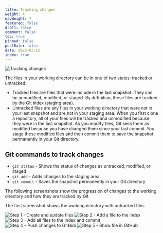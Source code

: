 ```yaml
---
title: Tracking changes
weight: 4
navWeight: 7
featured: false
draft: false
comment: false
toc: true
pinned: false
postDate: false
date: 2025-03-12
index: true
---
```

<!-- markdownlint-disable MD041 -->

![Tracking changes][02]

The files in your working directory can be in one of two states: tracked or untracked.

- Tracked files are files that were include in the last snapshot. They can be unmodified, modified,
  or staged. By definition, these files are tracked by the Git index (staging area).
- Untracked files are any files in your working directory that were not in your last snapshot and
  are not in your staging area. When you first clone a repository, all of your files will be tracked
  and unmodified because they were in the last snapshot. As you modify files, Git sees them as
  modified because you have changed them since your last commit. You stage these modified files and
  then commit them to save the snapshot permanently in your Git directory.

## Git commands to track changes

- `git status` - Shows the status of changes as untracked, modified, or staged
- `git add` - Adds changes to the staging area
- `git commit` - Saves the snapshot permanently in your Git directory

The following screenshots show the progression of changes to the working directory and how they are
tracked by Git.

The first screenshot shows the working directory with untracked files.

![Step 1 - Create and update files](images/gitfundamentals/s4-git-cmd-01.png)
![Step 2 - Add a file to the index](images/gitfundamentals/s4-git-cmd-02.png)
![Step 3 - Add all files to the index and commit](images/gitfundamentals/s4-git-cmd-03.png)
![Step 4 - Push changes to GitHub](images/gitfundamentals/s4-git-cmd-04.png)
![Step 5 - Show file in GitHub](images/gitfundamentals/s4-git-cmd-05.png)

<!-- link references -->
[02]: images/gitfundamentals/slide4.png
